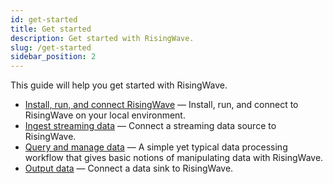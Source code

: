 ```yaml
---
id: get-started
title: Get started
description: Get started with RisingWave.
slug: /get-started
sidebar_position: 2
---
```



This guide will help you get started with RisingWave.

- [Install, run, and connect RisingWave](install-run-connect.md) — Install, run, and connect to RisingWave on your local environment.
- [Ingest streaming data](/sql/commands/sql-create-source.md) — Connect a streaming data source to RisingWave.
- [Query and manage data](query-manage-data.md) — A simple yet typical data processing workflow that gives basic notions of manipulating data with RisingWave.
- [Output data](/sql/commands/sql-create-sink.md) — Connect a data sink to RisingWave.

